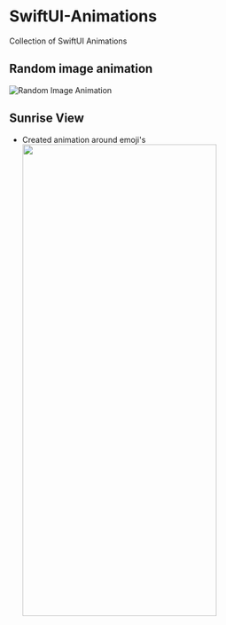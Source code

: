 # SwiftUI-Animations
Collection of SwiftUI Animations

## Random image animation 
![Random Image Animation](https://github.com/csprasad/SwiftUI-Animations/assets/26570512/ac90a376-b79e-4ba2-8bdd-2aa2b68037e9)



## Sunrise View
- Created animation around emoji's
  <img src="https://github.com/csprasad/SwiftUI-Animations/assets/26570512/4f4fab92-8dd4-439b-85ae-10042fc2003c" width="350" height="850"/>
